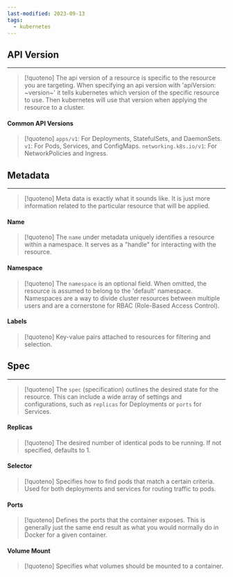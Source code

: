 ```yaml
---
last-modified: 2023-09-13
tags:
  - kubernetes
---
```

## API Version
---
> [!quoteno]
> The api version of a resource is specific to the resource you are targeting. When specifying an api version with 'apiVersion: ~version~' it tells kubernetes which version of the specific resource to use. Then kubernetes will use that version when applying the resource to a cluster. 

#### Common API Versions

> [!quoteno]
> `apps/v1`: For Deployments, StatefulSets, and DaemonSets.
> `v1`: For Pods, Services, and ConfigMaps.
> `networking.k8s.io/v1`: For NetworkPolicies and Ingress.

## Metadata
---
> [!quoteno]
> Meta data is exactly what it sounds like. It is just more information related to the particular resource that will be applied.

#### Name

> [!quoteno]
> The `name` under metadata uniquely identifies a resource within a namespace. It serves as a "handle" for interacting with the resource.

#### Namespace

> [!quoteno] 
> The `namespace` is an optional field. When omitted, the resource is assumed to belong to the 'default' namespace. Namespaces are a way to divide cluster resources between multiple users and are a cornerstone for RBAC (Role-Based Access Control).

#### Labels

> [!quoteno]
> Key-value pairs attached to resources for filtering and selection.

## Spec
---
> [!quoteno]
> The `spec` (specification) outlines the desired state for the resource. This can include a wide array of settings and configurations, such as `replicas` for Deployments or `ports` for Services.

#### Replicas

> [!quoteno]
> The desired number of identical pods to be running. If not specified, defaults to 1.

#### Selector

> [!quoteno]
> Specifies how to find pods that match a certain criteria. Used for both deployments and services for routing traffic to pods.

#### Ports

> [!quoteno]
> Defines the ports that the container exposes. This is generally just the same end result as what you would normally do in Docker for a given container.

#### Volume Mount

> [!quoteno]
> Specifies what volumes should be mounted to a container.

